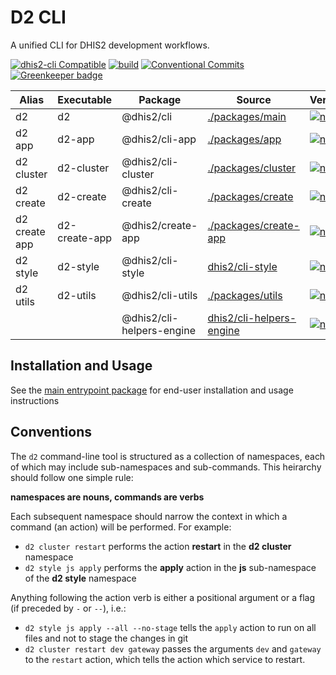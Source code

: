 # D2 CLI

A unified CLI for DHIS2 development workflows.

[![dhis2-cli Compatible](https://img.shields.io/badge/dhis2-cli-ff69b4.svg)](https://github.com/dhis2/cli)
[![build](https://img.shields.io/travis/dhis2/cli.svg)](https://travis-ci.com/dhis2/cli)
[![Conventional Commits](https://img.shields.io/badge/Conventional%20Commits-1.0.0-yellow.svg)](https://conventionalcommits.org)
[![Greenkeeper badge](https://badges.greenkeeper.io/dhis2/cli.svg)](https://greenkeeper.io/)

| Alias         | Executable    | Package                   | Source                                                                  | Version                                                                                                                       |
| ------------- | ------------- | ------------------------- | ----------------------------------------------------------------------- | ----------------------------------------------------------------------------------------------------------------------------- |
| d2            | d2            | @dhis2/cli                | [./packages/main](packages/main)                                        | [![npm](https://img.shields.io/npm/v/@dhis2/cli.svg)](https://www.npmjs.com/package/@dhis2/cli)                               |
| d2 app        | d2-app        | @dhis2/cli-app            | [./packages/app](./packages/app)                                        | [![npm](https://img.shields.io/npm/v/@dhis2/cli-app.svg)](https://www.npmjs.com/package/@dhis2/cli-app)                       |
| d2 cluster    | d2-cluster    | @dhis2/cli-cluster        | [./packages/cluster](./packages/cluster)                                | [![npm](https://img.shields.io/npm/v/@dhis2/cli-cluster.svg)](https://www.npmjs.com/package/@dhis2/cli-cluster)               |
| d2 create     | d2-create     | @dhis2/cli-create         | [./packages/create](./packages/create)                                  | [![npm](https://img.shields.io/npm/v/@dhis2/cli-create.svg)](https://www.npmjs.com/package/@dhis2/cli-create)                 |
| d2 create app | d2-create-app | @dhis2/create-app         | [./packages/create-app](./packages/create-app)                          | [![npm](https://img.shields.io/npm/v/@dhis2/create-app.svg)](https://www.npmjs.com/package/@dhis2/create-app)                 |
| d2 style      | d2-style      | @dhis2/cli-style          | [dhis2/cli-style](https://github.com/dhis2/cli-style)                   | [![npm](https://img.shields.io/npm/v/@dhis2/cli-style.svg)](https://www.npmjs.com/package/@dhis2/cli-style)                   |
| d2 utils      | d2-utils      | @dhis2/cli-utils          | [./packages/utils](./packages/utils)                                    | [![npm](https://img.shields.io/npm/v/@dhis2/cli-utils.svg)](https://www.npmjs.com/package/@dhis2/cli-utils)                   |
|               |               | @dhis2/cli-helpers-engine | [dhis2/cli-helpers-engine](https://github.com/dhis2/cli-helpers-engine) | [![npm](https://img.shields.io/npm/v/@dhis2/cli-helpers-engine.svg)](https://www.npmjs.com/package/@dhis2/cli-helpers-engine) |

## Installation and Usage

See the [main entrypoint package](./packages/main) for end-user installation and usage instructions

## Conventions

The `d2` command-line tool is structured as a collection of namespaces, each of which may include sub-namespaces and sub-commands. This heirarchy should follow one simple rule:

**namespaces are nouns, commands are verbs**

Each subsequent namespace should narrow the context in which a command (an action) will be performed. For example:

-   `d2 cluster restart` performs the action **restart** in the **d2 cluster** namespace
-   `d2 style js apply` performs the **apply** action in the **js** sub-namespace of the **d2 style** namespace

Anything following the action verb is either a positional argument or a flag (if preceded by `-` or `--`), i.e.:

-   `d2 style js apply --all --no-stage` tells the `apply` action to run on all files and not to stage the changes in git
-   `d2 cluster restart dev gateway` passes the arguments `dev` and `gateway` to the `restart` action, which tells the action which service to restart.
